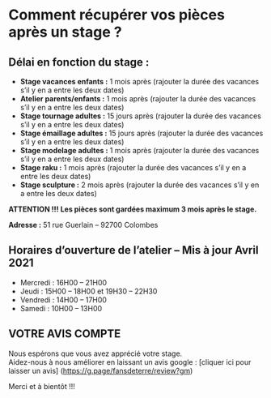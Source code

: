 # Comment récupérer vos pièces après un stage ?

## Délai en fonction du stage :
- **Stage vacances enfants :** 1 mois après (rajouter la durée des vacances s’il y en a entre les deux dates)
- **Atelier parents/enfants :** 1 mois après (rajouter la durée des vacances s’il y en a entre les deux dates)
- **Stage tournage adultes :** 15 jours après (rajouter la durée des vacances s’il y en a entre les deux dates)
- **Stage émaillage adultes :** 15 jours après (rajouter la durée des vacances s’il y en a entre les deux dates)
- **Stage modelage adultes :** 1 mois après (rajouter la durée des vacances s’il y en a entre les deux dates)
- **Stage raku :** 1 mois après (rajouter la durée des vacances s’il y en a entre les deux dates)
- **Stage sculpture :**  2 mois après (rajouter la durée des vacances s’il y en a entre les deux dates)

**ATTENTION !!! Les pièces sont gardées maximum 3 mois après le stage.**  

**Adresse :** 51 rue Guerlain – 92700 Colombes

## Horaires d’ouverture de l’atelier – Mis à jour Avril 2021
- Mercredi : 16H00 – 21H00
- Jeudi : 15H00 – 18H00 et 19H30 – 22H30
- Vendredi : 14H00 – 17H00
- Samedi : 10H00 – 13H00

## VOTRE AVIS COMPTE
Nous espérons que vous avez apprécié votre stage.  
Aidez-nous à nous améliorer en laissant un avis google : [cliquer ici pour laisser un avis] (https://g.page/fansdeterre/review?gm)  

Merci et à bientôt !!!




